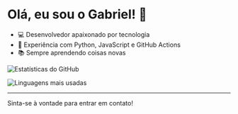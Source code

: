 # Olá, eu sou o Gabriel! 👋

- 💻 Desenvolvedor apaixonado por tecnologia
- 🚀 Experiência com Python, JavaScript e GitHub Actions
- 📚 Sempre aprendendo coisas novas


![Estatísticas do GitHub](https://github-readme-stats.vercel.app/api?username=crgab&show_icons=true&theme=chartreuse-dark)


![Linguagens mais usadas](https://github-readme-stats.vercel.app/api/top-langs/?username=crgab&layout=compact&theme=chartreuse-dark)

---

Sinta-se à vontade para entrar em contato!
